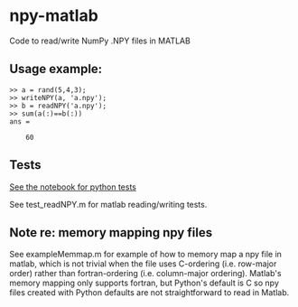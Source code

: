 # npy-matlab

Code to read/write NumPy .NPY files in MATLAB


## Usage example:
```
>> a = rand(5,4,3);
>> writeNPY(a, 'a.npy');
>> b = readNPY('a.npy');
>> sum(a(:)==b(:))
ans =

    60
```

## Tests
[See the notebook for python tests](npy.ipynb)

See test_readNPY.m for matlab reading/writing tests. 

## Note re: memory mapping npy files
See exampleMemmap.m for example of how to memory map a npy file in matlab, which is not trivial when the file uses C-ordering (i.e. row-major order) rather than fortran-ordering (i.e. column-major ordering). Matlab's memory mapping only supports fortran, but Python's default is C so npy files created with Python defaults are not straightforward to read in Matlab. 
